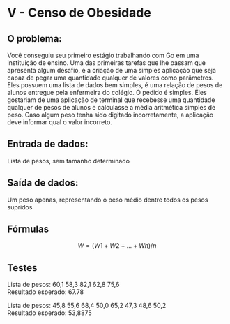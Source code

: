 # V - Censo de Obesidade

## O problema:

Você conseguiu seu primeiro estágio trabalhando com Go em uma instituição de ensino. Uma das primeiras tarefas que lhe passam que apresenta algum desafio, é a criação de uma simples aplicação que seja capaz de pegar uma quantidade qualquer de valores como parâmetros. Eles possuem uma lista de dados bem simples, é uma relação de pesos de alunos entregue pela enfermeira do colégio. O pedido é simples. Eles gostariam de uma aplicação de terminal que recebesse uma quantidade qualquer de pesos de alunos e calculasse a média aritmética simples de peso. Caso algum peso tenha sido digitado incorretamente, a aplicação deve informar qual o valor incorreto.

## Entrada de dados:   
Lista de pesos, sem tamanho determinado   

## Saída de dados:   
Um peso apenas, representando o peso médio dentre todos os pesos supridos   

## Fórmulas  
$$
W = (W1 + W2 + ... + Wn) / n
$$


## Testes
Lista de pesos: 60,1 58,3 82,1 62,8 75,6   
Resultado esperado: 67.78  

Lista de pesos: 45,8 55,6 68,4 50,0 65,2 47,3 48,6 50,2   
Resultado esperado: 53,8875